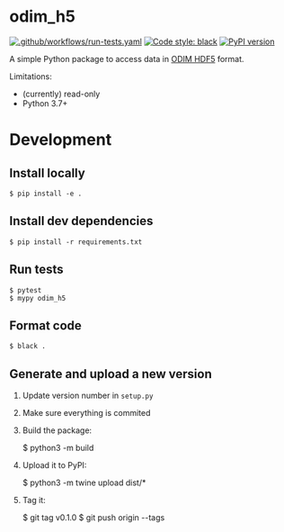 # odim_h5

[![.github/workflows/run-tests.yaml](https://github.com/inbo/odim_h5/actions/workflows/run-tests.yaml/badge.svg)](https://github.com/inbo/odim_h5/actions/workflows/run-tests.yaml)
[![Code style: black](https://img.shields.io/badge/code%20style-black-000000.svg)](https://github.com/psf/black)
[![PyPI version](https://badge.fury.io/py/odim-h5.svg)](https://badge.fury.io/py/odim-h5)

A simple Python package to access data in [ODIM HDF5](https://www.eumetnet.eu/wp-content/uploads/2019/01/ODIM_H5_v23.pdf) format.

Limitations:

- (currently) read-only
- Python 3.7+

# Development

## Install locally

    $ pip install -e .

## Install dev dependencies

    $ pip install -r requirements.txt

## Run tests

    $ pytest
    $ mypy odim_h5

## Format code

    $ black .

## Generate and upload a new version

1) Update version number in `setup.py`
2) Make sure everything is commited 
3) Build the package:


    $ python3 -m build
   
4) Upload it to PyPI:
   

    $ python3 -m twine upload dist/*
   
5) Tag it:
   

    $ git tag v0.1.0
    $ git push origin --tags


